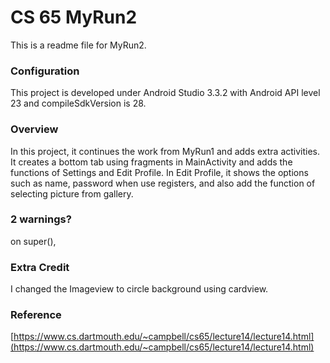 # CS 65 MyRun2

This is a readme file for MyRun2.

### Configuration 
This project is developed under Android Studio 3.3.2 with Android API level 23 and compileSdkVersion is 28.


### Overview
In this project, it continues the work from MyRun1 and adds extra activities. It creates a bottom tab using fragments in MainActivity and adds the functions of Settings and Edit Profile. In Edit Profile, it shows the options such as name, password when use registers, and also add the function of selecting picture from gallery.


### 2 warnings?
on super(), 

### Extra Credit
I changed the Imageview to circle background using cardview.


### Reference
[https://www.cs.dartmouth.edu/~campbell/cs65/lecture14/lecture14.html](https://www.cs.dartmouth.edu/~campbell/cs65/lecture14/lecture14.html)
